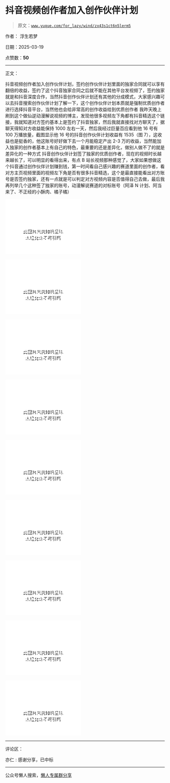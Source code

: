 # 抖音视频创作者加入创作伙伴计划

> 原文：[`www.yuque.com/for_lazy/wind/zx43s1ct6n5lerm5`](https://www.yuque.com/for_lazy/wind/zx43s1ct6n5lerm5)

作者： 浮生若梦

日期：2025-03-19

点赞数：**50**

* * *

正文：

抖音视频创作者加入创作伙伴计划，签约创作伙伴计划里面的独家合同就可以享有翻倍的收益，签约了这个抖音独家合同之后就不能在其他平台发视频了，签约独家就是和抖音深度合作，当然抖音创作伙伴计划还有其他的分成模式，大家感兴趣可以去抖音搜索创作伙伴计划了解一下，这个创作伙伴计划本质就是强制优质创作者进行选择抖音平台，当然他也会给非常高的创作收益给到优质创作者
我昨天晚上刷到这个做仙逆动漫解说视频的博主，发现他很多视频左下角都有抖音精选这个链接，我就知道对方签约基本上是签约了抖音独家，然后我就直接找对方聊天了，据聊天得知对方收益能保持 1000 左右一天，然后我经过巨量百应看到他 16 号有 100 万播放量，截图显示他 16 号的抖音创作伙伴计划收益有 1535（图 7），这收益也是挺香的，他这账号好好做下去一个月能稳定产出 2-3 万的收益，当然能加入独家的创作者基本上有自己的特色，最重要的还是差异化，做别人做不了的就是差异化的一种方式
抖音创作伙伴计划签了独家的优质创作者，现在的视频时长越来越长了，可以明显的看得出来，有点 B 站长视频那种感觉了，大家如果想做这个抖音通过创作伙伴计划赚到钱，第一时间看自己感兴趣的赛道里面的创作者，看对方主页视频里面的视频左下角是否有很多抖音精选，这个是最直接能看出对方账号是否签约独家，还有一点就是可以判定对方视频内容是否值得自己去做，最后我再列举几个这种签了独家的账号，动漫解说赛道的对标账号（阿泽 N 计划、阿当来了、不正经的小酥肉、橘子橘）

![](img/7a35960b9b7d102fa9b2c4708e8036f6.png "None")

![](img/9c9cccd20a82f579a7152cacfcab6fc3.png "None")

![](img/80edc0b4289d2b650a2560788e85953d.png "None")

![](img/0be85292b02160ec41649e061bdf642d.png "None")

![](img/81c305ef43d925277ca5395872d97921.png "None")

![](img/e28adcea8aa56bfece7a2313a50b2fba.png "None")

![](img/5901c349cab63dfd76b9d1e7afe4cded.png "None")

![](img/9825d63bf69d47bcc24fd9e845b69862.png "None")

![](img/b755a6c57d3ec30defa1f062daad789f.png "None")

* * *

评论区：

亦仁 : 感谢分享，已中标

* * *

公众号懒人搜索，[懒人专属群分享](https://lazybook.fun/#/blog/group)